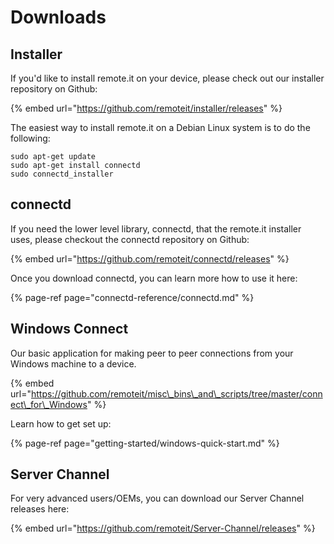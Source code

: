 # Downloads

## Installer

If you'd like to install remote.it on your device, please check out our installer repository on Github:

{% embed url="https://github.com/remoteit/installer/releases" %}

The easiest way to install remote.it on a Debian Linux system is to do the following:

```text
sudo apt-get update
sudo apt-get install connectd
sudo connectd_installer
```

## connectd

If you need the lower level library, connectd, that the remote.it installer uses, please checkout the connectd repository on Github:

{% embed url="https://github.com/remoteit/connectd/releases" %}

Once you download connectd, you can learn more how to use it here:

{% page-ref page="connectd-reference/connectd.md" %}

## Windows Connect

Our basic application for making peer to peer connections from your Windows machine to a device.

{% embed url="https://github.com/remoteit/misc\_bins\_and\_scripts/tree/master/connect\_for\_Windows" %}

Learn how to get set up:

{% page-ref page="getting-started/windows-quick-start.md" %}

## Server Channel

For very advanced users/OEMs, you can download our Server Channel releases here:

{% embed url="https://github.com/remoteit/Server-Channel/releases" %}



